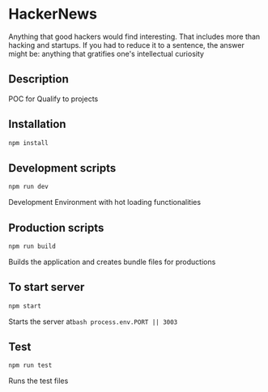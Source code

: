 # HackerNews

Anything that good hackers would find interesting. That includes more than hacking and startups. If you had to reduce it to a sentence, the answer might be: anything that gratifies one's intellectual curiosity

## Description
POC for Qualify to projects

## Installation

```bash
npm install
```

## Development scripts
```bash
npm run dev
```
Development Environment with hot loading functionalities

## Production scripts
```bash
npm run build
```
Builds the application and creates bundle files for productions

## To start server 
```bash
npm start
```
Starts the server at```bash process.env.PORT || 3003```

## Test
```bash
npm run test
```
Runs the test files

